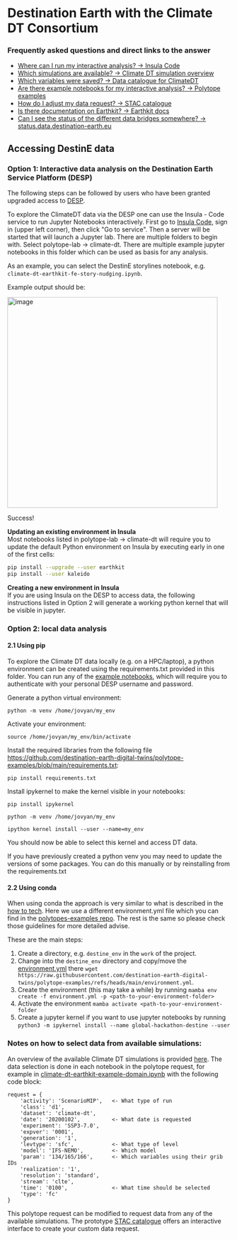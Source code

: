 # Destination Earth with the Climate DT Consortium

### Frequently asked questions and direct links to the answer
- [Where can I run my interactive analysis? -> Insula Code](https://platform.destine.eu/services/service/insula-code/)
- [Which simulations are available? -> Climate DT simulation overview](https://destine.ecmwf.int/climate-change-adaptation-digital-twin-climate-dt/)
- [Which variables were saved? -> Data catalogue for ClimateDT](https://confluence.ecmwf.int/display/DDCZ/Climate+DT+Phase+1+data+catalogue#ClimateDTPhase1datacatalogue-Outputparameters)
- [Are there example notebooks for my interactive analysis? -> Polytope examples](https://github.com/destination-earth-digital-twins/polytope-examples/tree/main/climate-dt)
- [How do I adjust my data request? -> STAC catalogue](https://qubed.lumi.apps.dte.destination-earth.eu/)
- [Is there documentation on Earthkit? -> Earthkit docs](https://earthkit.readthedocs.io/en/latest/)
- [Can I see the status of the different data bridges somewhere? -> status.data.destination-earth.eu](https://status.data.destination-earth.eu/LUMI)

## Accessing DestinE data
### Option 1: Interactive data analysis on the Destination Earth Service Platform (DESP)

The following steps can be followed by users who have been granted upgraded access to [DESP](https://platform.destine.eu).

To explore the ClimateDT data via the DESP one can use the Insula - Code service to run Jupyter Notebooks interactively. First go to [Insula Code](https://platform.destine.eu/services/service/insula-code/), sign in (upper left corner), then click "Go to service". Then a server will be started that will launch a Jupyter lab. There are multiple folders to begin with. Select polytope-lab -> climate-dt. There are multiple example jupyter notebooks in this folder which can be used as basis for any analysis.

As an example, you can select the DestinE storylines notebook, e.g. `climate-dt-earthkit-fe-story-nudging.ipynb`.

Example output should be:


<img width="475" alt="image" src="https://github.com/user-attachments/assets/53576b86-6907-43bd-9c6f-0b26027e2387" />

Success!

**Updating an existing environment in Insula**  
 Most notebooks listed in polytope-lab -> climate-dt will require you to update the default Python environment on Insula by executing early in one of the first cells:

```bash
pip install --upgrade --user earthkit
pip install --user kaleido
```

**Creating a new environment in Insula**   
If you are using Insula on the DESP to access data, the following instructions listed in Option 2 will generate a working python kernel that will be visible in jupyter.

### Option 2: local data analysis
#### 2.1 Using pip

To explore the Climate DT data locally (e.g. on a HPC/laptop), a python environment can be created using the requirements.txt provided in this folder. You can run any of the [example notebooks](https://github.com/destination-earth-digital-twins/polytope-examples/tree/main/climate-dt), which will require you to authenticate with your personal DESP username and password.

Generate a python virtual environment:

`python -m venv /home/jovyan/my_env`

Activate your environment:

`source /home/jovyan/my_env/bin/activate`

Install the required libraries from the following file https://github.com/destination-earth-digital-twins/polytope-examples/blob/main/requirements.txt:

`pip install requirements.txt`

Install ipykernel to make the kernel visible in your notebooks:

`pip install ipykernel`

`python -m venv /home/jovyan/my_env`

`ipython kernel install --user --name=my_env`

You should now be able to select this kernel and access DT data.

If you have previously created a python venv you may need to update the versions of some packages. You can do this manually or by reinstalling from the requirements.txt

#### 2.2 Using conda
When using conda the approach is very similar to what is described in the [how to tech](https://github.com/digital-earths-global-hackathon/hamburg-node/blob/main/content/howtotech.md). Here we use a different environment.yml file which you can find in the [polytopes-examples repo](https://github.com/destination-earth-digital-twins/polytope-examples/blob/main/environment.yml). The rest is the same so please check those guidelines for more detailed advise.

These are the main steps: 
1. Create a directory, e.g. `destine_env` in the `work` of the project.
2. Change into the `destine_env` directory and copy/move the [environment.yml](https://github.com/destination-earth-digital-twins/polytope-examples/blob/main/environment.yml) there `wget https://raw.githubusercontent.com/destination-earth-digital-twins/polytope-examples/refs/heads/main/environment.yml`.
3. Create the environment (this may take a while) by running `mamba env create -f environment.yml -p <path-to-your-environment-folder>`
4. Activate the environment `mamba activate <path-to-your-environment-folder`
5. Create a jupyter kernel if you want to use jupyter notebooks by running `python3 -m ipykernel install --name global-hackathon-destine --user`

   
### Notes on how to select data from available simulations:

An overview of the available Climate DT simulations is provided [here](https://destine.ecmwf.int/climate-change-adaptation-digital-twin-climate-dt/#simulations).
The data selection is done in each notebook in the polytope request, for example in [climate-dt-earthkit-example-domain.ipynb](https://github.com/destination-earth-digital-twins/polytope-examples/blob/main/climate-dt/climate-dt-earthkit-example-domain.ipynb) with the following code block:

```
request = {
    'activity': 'ScenarioMIP',   <- What type of run
    'class': 'd1',                  
    'dataset': 'climate-dt',        
    'date': '20200102',          <- What date is requested
    'experiment': 'SSP3-7.0',
    'expver': '0001',
    'generation': '1',
    'levtype': 'sfc',            <- What type of level
    'model': 'IFS-NEMO',         <- Which model
    'param': '134/165/166',      <- Which variables using their grib IDs
    'realization': '1',
    'resolution': 'standard',
    'stream': 'clte',
    'time': '0100',              <- What time should be selected
    'type': 'fc'
}
```

This polytope request can be modified to request data from any of the available simulations. The prototype [STAC catalogue](https://qubed.lumi.apps.dte.destination-earth.eu/) offers an interactive interface to create your custom data request.
